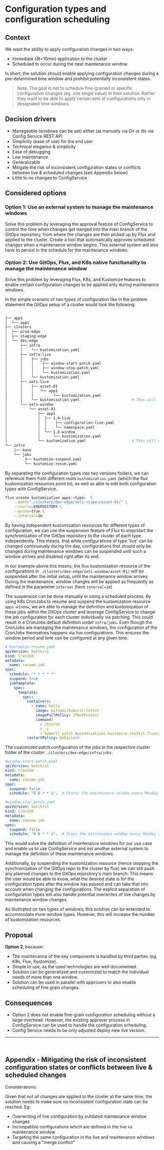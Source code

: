 # Configuration types and configuration scheduling

## Context

We want the ability to apply configuration changes in two ways:

- Immediate (∂t=10min) application to the cluster
- Scheduled to occur during the next maintenance window

In short, the solution should enable applying configuration changes during a pre-determined time window and prohibit potentially inconsistent states.

> Note: The goal is not to schedule fine-grained or specific configuration changes (eg. one single value) in their solution. Rather they want to be able to apply certain sets of configurations only in designated time windows.

## Decision drivers

- Manageable (windows can be set) either (a) manually via Git or (b) via Config Service REST API
- Simplicity (ease of use) for the end user
- Technical elegance & simplicity
- Ease of debugging
- Low maintenance
- Generalizable
- Mitigate the risk of inconsistent configuration states or conflicts between live & scheduled changes (see Appendix below)
- Little to no changes to ConfigService

## Considered options

### Option 1: Use an external system to manage the maintenance windows

Solve this problem by leveraging the approval feature of ConfigService to control the time when changes get merged into the main branch of the GitOps repository, from where the changes are then picked up by Flux and applied to the cluster.
Create a tool that automatically approves scheduled changes when a maintenance window begins.
This external system will also have to persist in the schedule for the maintenance windows.

### Option 2: Use GitOps, Flux, and K8s native functionality to manage the maintenance window

Solve this problem by leveraging Flux, K8s, and Kustomize features to enable certain configuration changes to be applied only during maintenance windows.

In the simple scenario of two types of configuration like in the problem statement the GitOps setup of a cluster would look the following:

```bash
.
├── apps
│  └── app1
├── clusters
│  ├── prod-edge
│  ├── staging-edge
│  └── dev-edge
│      ├── infra
│      │    └── kustomization.yaml
│      ├── infra-live
│      │    ├── jobs
│      │    │    ├── window-start-patch.yaml
│      │    │    ├── window-stop-patch.yaml
│      │    │    └── kustomization.yaml
│      │    └── kustomization.yaml
│      ├── sets-live
│      │    ├── asset-01
│      │    │   └── app1
│      │    │         └── kustomization.yaml
│      │    └── kustomization.yaml                        # This will  reference versions of type "live" which live under `sets-window`
│      └── sets-window
│          └── asset-01
│              ├── app1
│              │  ├── 1.0-live
│              │  │    ├── configuration-live.yaml
│              │  │    └── namespace.yaml
│              │  └── 1.0-window
│              │      └── kustomization.yaml
│              └── kustomization.yaml                     # This will only reference  versions of type "window"
└── infra
    ├── base
    └── jobs
         ├── kustomize-suspend.yaml
         └── kustomize-resum.yaml
```

By separating the configuration types into two versions folders, we can reference them from different roots `kustomization.yaml` (which the flux kustomization resources point to), as well as able to edit both configuration types with ConfigService.

```bash
flux create kustomization apps-<type>  \
    --path="./clusters/dev-edge/sets-<type>/asset-01/" \
    --source=$REPOSITORY \
    --prune=true \
    --interval=1m
```

By having independent kustomization resources for different types of configuration, we can use the suspension feature of Flux to stop/start the synchronization of the GitOps repository to the cluster of each type independently.
This means, that while configurations of type 'live' can be changed continuously during the day, configurations that should only be changed during maintenance windows can be suspended until such a window arrives and disabled right after its end.

In our example above this means, the flux kustomization resource of the configurations in `./clusters/dev-edge/sets-window/asset-01/` will be suspended after the initial setup, until the maintenance window arrives. During the maintenance, window changes will be applied as frequently as defined in the parameter `interval` (here `interval=1m`)

The suspension can be done manually or using a scheduled process.
By using K8s CronJobs to resume and suspend the kustomization resource `apps-window`, we are able to manage the definition and kustomization of these jobs within the GitOps cluster and leverage ConfigService to change the job configuration for each cluster individually via patching.
This could result in a CronJobs default definition under `infra/jobs`. Even though the CronJobs are managing the maintenance windows, the configuration of the CronJobs themselves happens via live configurations. This ensures the window period and time can be configured at any given time.

```yaml
# kustomize-resume.yaml
apiVersion: batch/v1
kind: CronJob
metadata:
  name: resume-job
spec:
  schedule: "* * * * *"
  suspend: true
  jobTemplate:
    spec:
      template:
        spec:
          containers:
            - name: hello
              image: bitnami/kubectl:latest
              imagePullPolicy: IfNotPresent
              command:
                - /bin/sh
                - -c
                - kubectl patch kustomizations.kustomize.toolkit.fluxcd.io  mw-poc -n flux-system --patch '{"spec":{"suspend":true}}' --type merge;
          restartPolicy: OnFailure
```

The customized patch configuration of the jobs in the respective cluster folder of the cluster `./clusters/dev-edge/infra/jobs`.

```yaml
#window-start-patch.yaml
apiVersion: batch/v1
kind: CronJob
metadata:
  name: resume-job
spec:
  suspend: false
  schedule: "0 8 * * 1".  # Starts the maintenance window every Monday at 8:00am
```

```yaml
#window-stop-patch.yaml
apiVersion: batch/v1
kind: CronJob
metadata:
  name: resume-job
spec:
  suspend: false
  schedule: "0 8 * * 1".  # Stops the maintenance window every Monday at 8:30am
```

This would solve the definition of maintenance windows for our use case and enable us to use ConfigService and not another external system to manage the definition of these maintenance windows.

Additionally, by suspending the kustomization resource (hence stopping the synchronization of the GitOps repo to the cluster by flux) we can still push any planned changes to the GitOps repository's main branch. This means the user would be able to know, what the desired state is for the configuration types after the window has passed and can take that into account when changing the configurations. The explicit separation of configuration types will also handle potential overwrites of live changes by maintenance window changes.

As illustrated on two types of windows, this solution can be extended to accommodate more window types. However, this will increase the number of kustomization resources.

## Proposal

**Option 2**, because:

- The maintenance of the key components is handled by third parties (eg. K8s, Flux, Kustomize).
- Simple to use, as the used technologies are well documented.
- Solution can be generalized and customized to match the individual needs of more than one window.
- Solution can be used in parallel with approvers to also enable scheduling of fine grain changes.

## Consequences

- Option 2 does not enable fine-grain configuration scheduling without a large overhead. However, the existing approver process in ConfigService can be used to handle the configuration scheduling.
- Config Service needs to be only adjusted deploy new live version.

---

<br>

## Appendix - Mitigating the risk of inconsistent configuration states or conflicts between live & scheduled changes

Considerations:

Given that not all changes are applied to the cluster at the same time, the solution needs to make sure no inconsistent configuration state can be reached.
Eg:

- Overwriting of live configuration by outdated maintenance window changes
- Incompatible configurations which are defined in the live vs maintenance window
- Targeting the same configuration in the live and maintenance windows and causing a "merge conflict"
